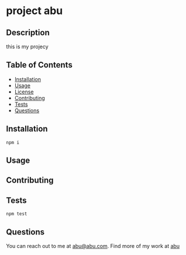 # project abu
  
## Description

this is my projecy

## Table of Contents

- [Installation](#installation)
- [Usage](#usage)
- [License](#license)
- [Contributing](#contributing)
- [Tests](#tests)
- [Questions](#questions)


## Installation

```
npm i
```

## Usage


  
## Contributing


## Tests

```
npm test
```

## Questions

You can reach out to me at [abu@abu.com](mailto:abu@abu.com). Find more of my work at [abu](https://github.com/abu)
  
